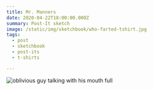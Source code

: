 ```yaml
---
title: Mr. Manners
date: 2020-04-22T18:00:00.000Z
summary: Post-It sketch
image: /static/img/sketchbook/who-farted-tshirt.jpg 
tags:
  - post 
  - sketchbook
  - post-its
  - t-shirts

---
```


![oblivious guy talking with his mouth full](/static/img/sketchbook/who-farted-tshirt.jpg )

